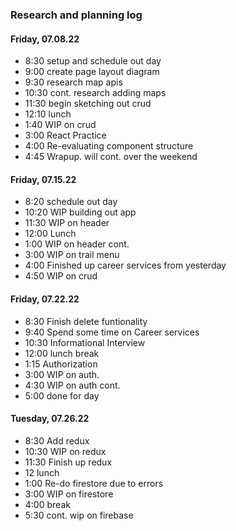 ### Research and planning log
#### Friday, 07.08.22
* 8:30 setup and schedule out day
* 9:00 create page layout diagram
* 9:30 research map apis
* 10:30 cont. research adding maps
* 11:30 begin sketching out crud
* 12:10 lunch
* 1:40 WIP on crud
* 3:00 React Practice
* 4:00 Re-evaluating component structure
* 4:45 Wrapup. will cont. over the weekend

#### Friday, 07.15.22
* 8:20 schedule out day
* 10:20 WIP building out app
* 11:30 WIP on header
* 12:00 Lunch
* 1:00 WIP on header cont.
* 3:00 WIP on trail menu
* 4:00 Finished up career services from yesterday
* 4:50 WIP on crud

#### Friday, 07.22.22
* 8:30 Finish delete funtionality
* 9:40 Spend some time on Career services
* 10:30 Informational Interview
* 12:00 lunch break
* 1:15 Authorization
* 3:00 WIP on auth.
* 4:30 WIP on auth cont.
* 5:00 done for day

#### Tuesday, 07.26.22
* 8:30 Add redux
* 10:30 WIP on redux
* 11:30 Finish up redux
* 12 lunch
* 1:00 Re-do firestore due to errors
* 3:00 WIP on firestore
* 4:00 break
* 5:30 cont. wip on firebase